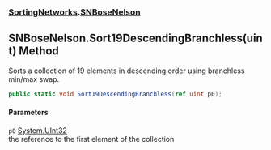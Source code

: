 ### [SortingNetworks](./SortingNetworks.md 'SortingNetworks').[SNBoseNelson](./SortingNetworks-SNBoseNelson.md 'SortingNetworks.SNBoseNelson')
## SNBoseNelson.Sort19DescendingBranchless(uint) Method
Sorts a collection of 19 elements in descending order using branchless min/max swap.  
```csharp
public static void Sort19DescendingBranchless(ref uint p0);
```
#### Parameters
<a name='SortingNetworks-SNBoseNelson-Sort19DescendingBranchless(uint)-p0'></a>
`p0` [System.UInt32](https://docs.microsoft.com/en-us/dotnet/api/System.UInt32 'System.UInt32')  
the reference to the first element of the collection  
  
